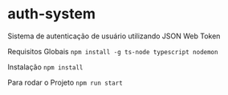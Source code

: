 # auth-system

Sistema de autenticação de usuário utilizando JSON Web Token 

Requisitos Globais
`npm install -g ts-node typescript nodemon`

Instalação
`npm install`

Para rodar o Projeto
`npm run start`
